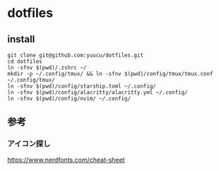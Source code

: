# dotfiles

## install

```
git clone git@github.com:yuucu/dotfiles.git
cd dotfiles
ln -sfnv $(pwd)/.zshrc ~/ 
mkdir -p ~/.config/tmux/ && ln -sfnv $(pwd)/config/tmux/tmux.conf ~/.config/tmux/
ln -sfnv $(pwd)/config/starship.toml ~/.config/ 
ln -sfnv $(pwd)/config/alacritty/alacritty.yml ~/.config/
ln -sfnv $(pwd)/config/nvim/ ~/.config/ 
```

## 参考

### アイコン探し
https://www.nerdfonts.com/cheat-sheet
